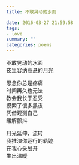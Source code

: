 ```yaml
---
title: 不敢晃动的水面

date: 2016-03-27 21:59:58 
tags: 
- love
summary: ""
categories: poems
---
```

不敢晃动的水面\
夜里容纳高悬的月光

思念你总是疼痛\
时间再久也无法\
教会我长于忍受\
摸索了很多黑夜\
凭借观测自己\
缓解颤抖

月光延伸，流转\
我推演你运行的轨迹\
在我心头展开\
生出温暖
